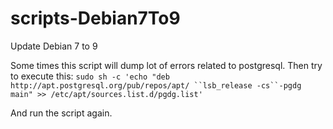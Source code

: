 # scripts-Debian7To9
Update Debian 7 to 9

Some times this script will dump lot of errors related to postgresql.
Then try to execute this:
`sudo sh -c 'echo "deb http://apt.postgresql.org/pub/repos/apt/ ``lsb_release -cs``-pgdg main" >> /etc/apt/sources.list.d/pgdg.list' ` 

And run the script again.
